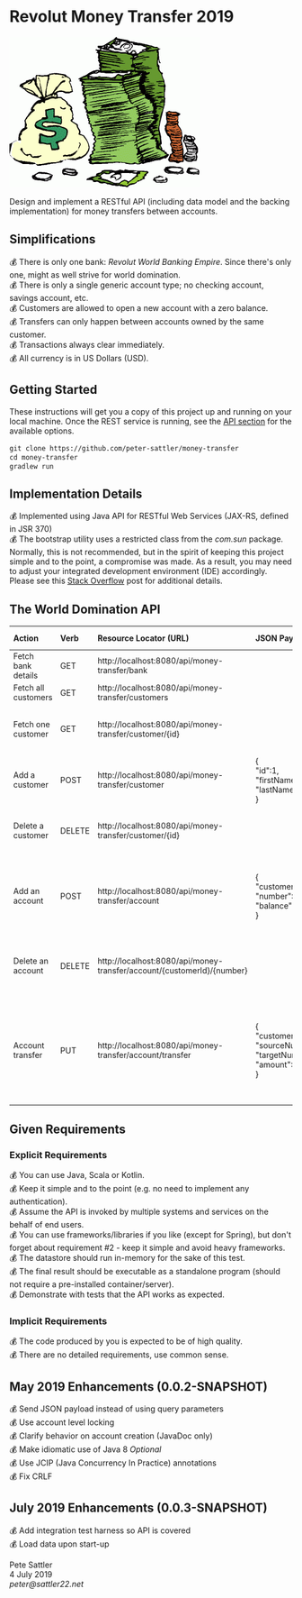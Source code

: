 # Revolut Money Transfer 2019
![Money Stack](https://github.com/peter-sattler/money-transfer/blob/master/img/money-stack.gif)

Design and implement a RESTful API (including data model and the backing implementation) for money transfers between accounts.

## Simplifications

:moneybag: There is only one bank: _Revolut World Banking Empire_. Since there's only one, might as well strive for world domination.  
:moneybag: There is only a single generic account type; no checking account, savings account, etc.  
:moneybag: Customers are allowed to open a new account with a zero balance.  
:moneybag: Transfers can only happen between accounts owned by the same customer.  
:moneybag: Transactions always clear immediately.  
:moneybag: All currency is in US Dollars (USD). 

## Getting Started

These instructions will get you a copy of this project up and running on your local machine. Once the REST service is running, see the [API section](#the-world-domination-api) for the available options.

```text
git clone https://github.com/peter-sattler/money-transfer
cd money-transfer
gradlew run
```

## Implementation Details

:moneybag: Implemented using Java API for RESTful Web Services (JAX-RS, defined in JSR 370)  
:moneybag: The bootstrap utility uses a restricted class from the _com.sun_ package. Normally, this is not recommended, but in the spirit of keeping this project simple and to the point, a compromise was made. As a result, you may need to adjust your integrated development environment (IDE) accordingly. Please see this [Stack Overflow](https://stackoverflow.com/questions/41099332/java-httpserver-error-access-restriction-the-type-httpserver-is-not-api) post for additional details.

## The World Domination API

Action              | Verb   | Resource Locator (URL)                                    | JSON Payload               | Status Codes
:-----------------  |:------ | :-------------------------------------------------------- | :------------------------- | :------------
Fetch bank details  | GET    | http://localhost:8080/api/money-transfer/bank             |                            | 200 (Success)
Fetch all customers | GET    | http://localhost:8080/api/money-transfer/customers        |                            | 200 (Success)
Fetch one customer  | GET    | http://localhost:8080/api/money-transfer/customer/{id}    |                            | 200 (Success)<br/>404 (Customer not found)
Add a customer      | POST   | http://localhost:8080/api/money-transfer/customer         | {<br/>"id":1,<br/>"firstName":"Barb",<br/>"lastName":"Wire"<br/>} | 201 (Success)<br/>409 (Customer exists)
Delete a customer   | DELETE | http://localhost:8080/api/money-transfer/customer/{id}    |                            | 204 (Success)<br/>404 (Customer not found)
Add an account      | POST   | http://localhost:8080/api/money-transfer/account          | {<br/>"customerId":1,<br/>"number":123,<br/>"balance":100.25<br/>} | 201 (Success)<br/>404 (Customer not found)<br/>409 (Account exists)
Delete an account   | DELETE | http://localhost:8080/api/money-transfer/account/{customerId}/{number} |               | 204 (Success)<br/>404 (Customer or account not found)
Account transfer    | PUT    | http://localhost:8080/api/money-transfer/account/transfer | {<br/>"customerId":1,<br/>"sourceNumber":123,<br/>"targetNumber":234,<br/>"amount":50<br/>} | 200 (Success)<br/>404 (Customer, source or target account not found)<br/>409 (Invalid amount)

## Given Requirements

### Explicit Requirements

:moneybag: You can use Java, Scala or Kotlin.  
:moneybag: Keep it simple and to the point (e.g. no need to implement any authentication).  
:moneybag: Assume the API is invoked by multiple systems and services on the behalf of end users.  
:moneybag: You can use frameworks/libraries if you like (except for Spring), but don't forget about requirement #2 - keep it simple and avoid heavy frameworks.  
:moneybag: The datastore should run in-memory for the sake of this test.  
:moneybag: The final result should be executable as a standalone program (should not require a pre-installed container/server).  
:moneybag: Demonstrate with tests that the API works as expected.

### Implicit Requirements

:moneybag: The code produced by you is expected to be of high quality.  
:moneybag: There are no detailed requirements, use common sense.

## May 2019 Enhancements (0.0.2-SNAPSHOT)
:moneybag: Send JSON payload instead of using query parameters  
:moneybag: Use account level locking  
:moneybag: Clarify behavior on account creation (JavaDoc only)  
:moneybag: Make idiomatic use of Java 8 _Optional_  
:moneybag: Use JCIP (Java Concurrency In Practice) annotations  
:moneybag: Fix CRLF  

## July 2019 Enhancements (0.0.3-SNAPSHOT)
:moneybag: Add integration test harness so API is covered  
:moneybag: Load data upon start-up  

Pete Sattler   
4 July 2019  
_peter@sattler22.net_  
